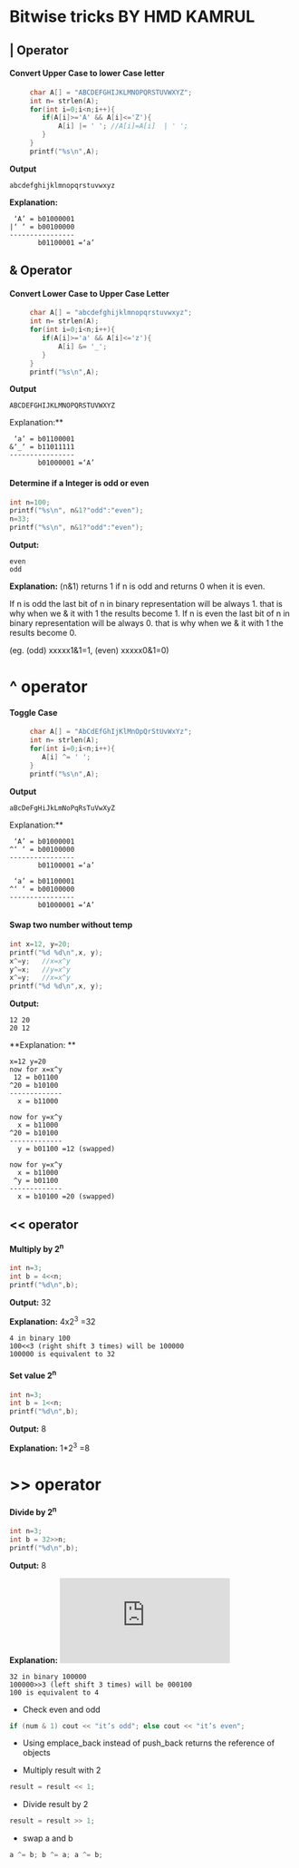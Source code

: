 # Bitwise tricks BY HMD KAMRUL

## | Operator

#### Convert Upper Case to lower Case letter

```c++
	 char A[] = "ABCDEFGHIJKLMNOPQRSTUVWXYZ";
	 int n= strlen(A);
	 for(int i=0;i<n;i++){
	 	if(A[i]>='A' && A[i]<='Z'){
	 		A[i] |= ' '; //A[i]=A[i]  | ' ';
	 	}
	 }
	 printf("%s\n",A);
```

**Output**

```
abcdefghijklmnopqrstuvwxyz
```

**Explanation:**

```
 ‘A’ = b01000001
|‘ ‘ = b00100000
----------------
 	   b01100001 =‘a’  
```



## & Operator

#### Convert Lower Case to Upper Case Letter

```c++
	 char A[] = "abcdefghijklmnopqrstuvwxyz";
	 int n= strlen(A);
	 for(int i=0;i<n;i++){
	 	if(A[i]>='a' && A[i]<='z'){
	 		A[i] &= '_';
	 	}
	 }
	 printf("%s\n",A);
```

**Output**

```
ABCDEFGHIJKLMNOPQRSTUVWXYZ
```

Explanation:**

```
 ‘a’ = b01100001
&‘_‘ = b11011111
----------------
	   b01000001 =‘A’  
```



#### Determine if a Integer is odd or even

```C++
int n=100;
printf("%s\n", n&1?"odd":"even");
n=33;
printf("%s\n", n&1?"odd":"even");
```

**Output:** 

```
even
odd
```

  **Explanation:**  (n&1) returns 1 if n is odd and returns 0 when it is even. 

If n is odd the last bit of n in binary representation will be always 1. that is why when we & it with 1 the results become 1. If n is even the last bit of n in binary representation will be always 0. that is why when we & it with 1 the results become 0.

 (eg. (odd) xxxxx1&1=1,  (even) xxxxx0&1=0)



# ^ operator

#### Toggle Case

```c++
	 char A[] = "AbCdEfGhIjKlMnOpQrStUvWxYz";
	 int n= strlen(A);
	 for(int i=0;i<n;i++){
	 	A[i] ^= ' ';
	 }
	 printf("%s\n",A);
```

**Output**

```
aBcDeFgHiJkLmNoPqRsTuVwXyZ
```

Explanation:**

```
 ‘A’ = b01000001
^‘ ‘ = b00100000
----------------
 	   b01100001 =‘a’  

 ‘a’ = b01100001
^‘ ‘ = b00100000
----------------
	   b01000001 =‘A’  

```





#### Swap two number without temp

```c++
int x=12, y=20;
printf("%d %d\n",x, y);
x^=y;	//x=x^y
y^=x;   //y=x^y
x^=y;	//x=x^y
printf("%d %d\n",x, y);
```

**Output:**

```
12 20
20 12
```

**Explanation: **

```
x=12 y=20
now for x=x^y
 12 = b01100
^20 = b10100
-------------
  x = b11000

now for y=x^y
  x = b11000
^20 = b10100
-------------
  y = b01100 =12 (swapped)

now for y=x^y
  x = b11000
 ^y = b01100
-------------
  x = b10100 =20 (swapped)
```

#### 

## << operator

#### Multiply by 2<sup>n</sup>

```c++
int n=3;
int b = 4<<n;
printf("%d\n",b);
```

**Output:** 32  

**Explanation:** 4x2<sup>3</sup> =32

```
4 in binary 100
100<<3 (right shift 3 times) will be 100000
100000 is equivalent to 32
```

#### Set value 2<sup>n</sup>

```c++
int n=3;
int b = 1<<n;
printf("%d\n",b);
```

**Output:** 8 

**Explanation:** 1*2<sup>3</sup> =8



# >\> operator

####  Divide by 2<sup>n</sup>

```c++
int n=3;
int b = 32>>n;
printf("%d\n",b);
```

**Output:** 8  

**Explanation:** ![\frac{32}{2^{^{3}}}= 4](http://latex.codecogs.com/gif.latex?%5Cfrac%7B32%7D%7B2%5E%7B%5E%7B3%7D%7D%7D%3D%204)

```
32 in binary 100000
100000>>3 (left shift 3 times) will be 000100
100 is equivalent to 4
```


- Check even and odd

```c++
if (num & 1) cout << "it’s odd"; else cout << "it’s even";
```

- Using emplace_back instead of push_back returns the reference of objects

- Multiply result with 2

```c++
result = result << 1; 
```

- Divide result by 2

```c++
result = result >> 1; 
```

- swap a and b

```c++
a ^= b; b ^= a; a ^= b;
```

#### 
